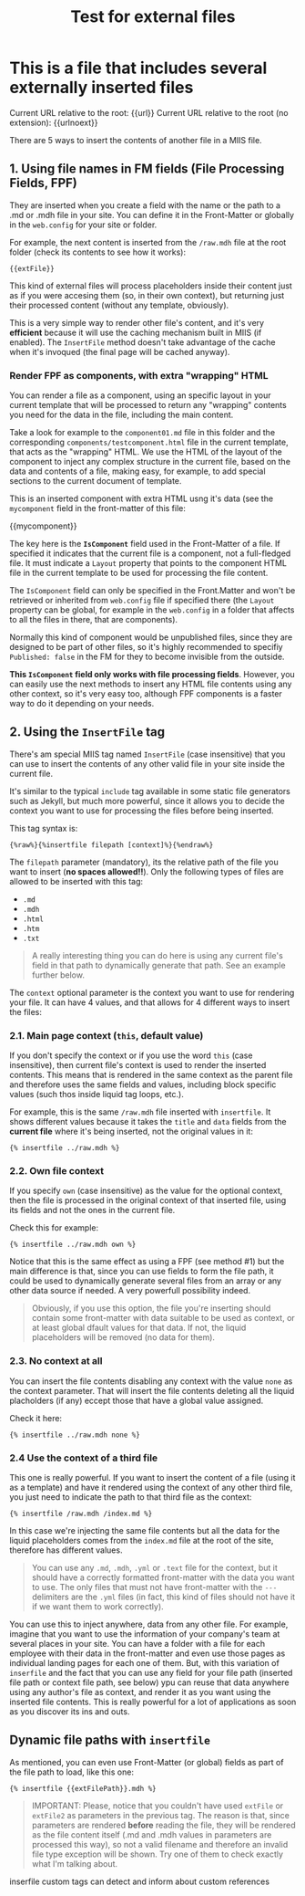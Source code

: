 ﻿---
title: Test for external files
description: shouldn't appear because excerpt takes precedence
excerpt: "This is a description. You could have used excerpt, description or summary in that order of precedence if the three are declared"
summary: Shouldn't appear because excerpt and description take precedence
data: a,b,c,d,e
extFile: ../raw.mdh
mycomponent: component01.md
#Can't inject this file (no extension). Is used to demonstrate processing fields in injectfile
extFilePath: ../raw
---
# This is a file that includes several externally inserted files

Current URL relative to the root: {{url}}
Current URL relative to the root (no extension): {{urlnoext}}

There are 5 ways to insert the contents of another file in a MIIS file.

## 1. Using file names in FM fields (File Processing Fields, FPF)

They are inserted when you create a field with the name or the path to a .md or .mdh file in your site. You can define it in the Front-Matter or globally in the `web.config` for your site or folder.

For example, the next content is inserted from the `/raw.mdh` file at the root folder (check its contents to see how it works):

```
{{extFile}}
```

This kind of external files will process placeholders inside their content just as if you were accesing them (so, in their own context), but returning just their processed content (without any template, obviously).

This is a very simple way to render other file's content, and it's very **efficient** because it will use the caching mechanism built in MIIS (if enabled). The `InsertFile` method doesn't take advantage of the cache when it's invoqued (the final page will be cached anyway).

### Render FPF as components, with extra "wrapping" HTML

You can render a file as a component, using an specific layout in your current template that will be processed to return any "wrapping" contents you need for the data in the file, including the main content. 

Take a look for example to the `component01.md` file in this folder and the corresponding `components/testcomponent.html` file in the current template, that acts as the "wrapping" HTML. We use the HTML of the layout of the component to inject any complex structure in the current file, based on the data and contents of a file, making easy, for example, to add special sections to the current document of template.

This is an inserted component with extra HTML usng it's data (see the `mycomponent` field in the front-matter of this file:

{{mycomponent}}

The key here is the **`IsComponent`** field used in the Front-Matter of a file. If specified it indicates that the current file is a component, not a full-fledged file. It must indicate a `Layout` property that points to the component HTML file in the current template to be used for processing the file content.

The `IsComponent` field can only be specified in the Front.Matter and won't be retrieved or inherited from `web.config` file if specified there (the `Layout` property can be global, for example in the `web.config` in a folder that affects to all the files in there, that are components).

Normally this kind of component would be unpublished files, since they are designed to be part of other files, so it's highly recommended to specifiy  `Published: false` in the FM for they to become invisible from the outside.

**This `IsComponent` field only works with file processing fields**. However, you can easily use the next methods to insert any HTML file contents using any other context, so it's very easy too, although FPF components is a faster way to do it depending on your needs.

## 2. Using the `InsertFile` tag

There's am special MIIS tag named `InsertFile` (case insensitive) that you can use to insert the contents of any other valid file in your site inside the current file.

It's similar to the typical `include` tag available in some static file generators such as Jekyll, but much more powerful, since it allows you to decide the context you want to use for processing the files before being inserted.

This tag syntax is:

```liquid
{%raw%}{%insertfile filepath [context]%}{%endraw%}
```

The `filepath` parameter (mandatory), its the relative path of the file you want to insert (**no spaces allowed!!**). Only the following types of files are allowed to be inserted with this tag:

- `.md`
- `.mdh`
- `.html`
- `.htm`
- `.txt`

>A really interesting thing you can do here is using any current file's field in that path to dynamically generate that path. See an example further below.

The `context` optional parameter is the context you want to use for rendering your file. It can have 4 values, and that allows for 4 different ways to insert the files:

### 2.1. Main page context (`this`, default value)

If you don't specify the context or if you use the word `this` (case insensitive), then current file's context is used to render the inserted contents. This means that is rendered in the same context as the parent file and therefore uses the same fields and values, including block specific values (such thos inside liquid tag loops, etc.).

For example, this is the same `/raw.mdh` file inserted with `insertfile`. It shows different values because it takes the `title` and `data` fields from the **current file** where it's being inserted, not the original values in it:

```
{% insertfile ../raw.mdh %}
```

### 2.2. Own file context

If you specify `own` (case insensitive) as the value for the optional context, then the file is processed in the original context of that inserted file, using its fields and not the ones in the current file.

Check this for example:

```
{% insertfile ../raw.mdh own %}
```

Notice that this is the same effect as using a FPF (see method #1) but the main difference is that, since you can use fields to form the file path, it could be used to dynamically generate several files from an array or any other data source if needed. A very powerfull possibility indeed.

>Obviously, if you use this option, the file you're inserting should contain some front-matter with data suitable to be used as context, or at least global dfault values for that data. If not, the liquid placeholders will be removed (no data for them).

### 2.3. No context at all

You can insert the file contents disabling any context with the value `none`  as the context parameter. That will insert the file contents deleting all the liquid placholders (if any) eccept those that have a global value assigned.

Check it here:

```
{% insertfile ../raw.mdh none %}
```

### 2.4 Use the context of a third file

This one is really powerful. If you want to insert the content of a file (using it as a template) and have it rendered using the context of any other third file, you just need to indicate the path to that third file as the context:

```
{% insertfile /raw.mdh /index.md %}
```

In this case we're injecting the same file contents but all the data for the liquid placeholders comes from the `index.md` file at the root of the site, therefore has different values.

>You can use any `.md`, `.mdh`, `.yml` or `.text` file for the context, but it should have a correctly formatted front-matter with the data you want to use. The only files that must not have front-matter with the `---` delimiters are the `.yml` files (in fact, this kind of files should not have it if we want them to work correctly).

You can use this to inject anywhere, data from any other file. For example, imagine that you want to use the information of your company's team at several places in your site. You can have a folder with a file for each employee with their data in the front-matter and even use those pages as individual landing pages for each one of them. But, with this variation of `inserfile` and the fact that you can use any field for your file path (inserted file path or context file path, see below) ypu can reuse that data anywhere using any author's file as context, and render it as you want using the inserted file contents. This is really powerful for a lot of applications as soon as you discover its ins and outs.

## Dynamic file paths with `insertfile`

As mentioned, you can even use Front-Matter (or global) fields as part of the file path to load, like this one:

```
{% insertfile {{extFilePath}}.mdh %}
```

>IMPORTANT: Please, notice that you couldn't have used `extFile` or `extFile2` as parameters in the previous tag. The reason is that, since parameters are rendered **before** reading the file, they will be rendered as the file content itself (.md and .mdh values in parameters are processed this way), so not a valid filename and therefore an invalid file type exception will be shown. Try one of them to check exactly what I'm talking about.

inserfile custom tags can detect and inform about custom references
